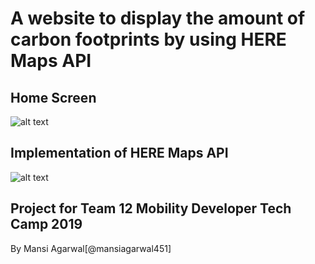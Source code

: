 # A website to display the amount of carbon footprints by using HERE Maps API 

## Home Screen
![alt text](https://github.com/incubateindia/Track-best-unpolluted-routes/blob/master/MansiAgarwal/carbontracking.png)

## Implementation of HERE Maps API
![alt text](https://github.com/incubateindia/Track-best-unpolluted-routes/blob/master/MansiAgarwal/maps.png)

## Project for Team 12 Mobility Developer Tech Camp 2019 

By Mansi Agarwal[@mansiagarwal451]
